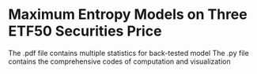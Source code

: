 # Maximum Entropy Models on Three ETF50 Securities Price
The .pdf file contains multiple statistics for back-tested model
The .py file contains the comprehensive codes of computation and visualization
